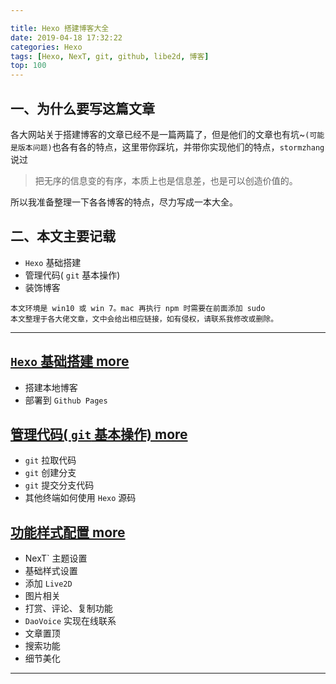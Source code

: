 ```yaml
---

title: Hexo 搭建博客大全
date: 2019-04-18 17:32:22
categories: Hexo
tags: [Hexo, NexT, git, github, libe2d, 博客]
top: 100
---
```

## 一、为什么要写这篇文章

各大网站关于搭建博客的文章已经不是一篇两篇了，但是他们的文章也有坑~`(可能是版本问题)`也各有各的特点，这里带你踩坑，并带你实现他们的特点，`stormzhang` 说过

> 把无序的信息变的有序，本质上也是信息差，也是可以创造价值的。

所以我准备整理一下各各博客的特点，尽力写成一本大全。

## 二、本文主要记载

* `Hexo` 基础搭建
* 管理代码( `git` 基本操作)
* 装饰博客
```
本文环境是 win10 或 win 7。mac 再执行 npm 时需要在前面添加 sudo
本文整理于各大佬文章，文中会给出相应链接，如有侵权，请联系我修改或删除。
```

---

<!--more-->

## [`Hexo` 基础搭建 more](https://calmcenter.github.io/2019/04/18/Hexo%20%E5%9F%BA%E7%A1%80%E6%90%AD%E5%BB%BA/)

- 搭建本地博客
- 部署到 `Github Pages`

## [管理代码( `git` 基本操作) more](https://calmcenter.github.io/2019/04/18/Hexo%20%E7%AE%A1%E7%90%86%E4%BB%A3%E7%A0%81/)

- `git` 拉取代码
- `git` 创建分支
- `git` 提交分支代码
- 其他终端如何使用 `Hexo` 源码

## [功能样式配置 more](https://calmcenter.github.io/2019/04/18/Hexo%20%E5%8A%9F%E8%83%BD%E6%A0%B7%E5%BC%8F%E9%85%8D%E7%BD%AE/)

- NexT` 主题设置
- 基础样式设置
- 添加 `Live2D` 
- 图片相关
- 打赏、评论、复制功能
- `DaoVoice` 实现在线联系
- 文章置顶
- 搜索功能
- 细节美化

------

